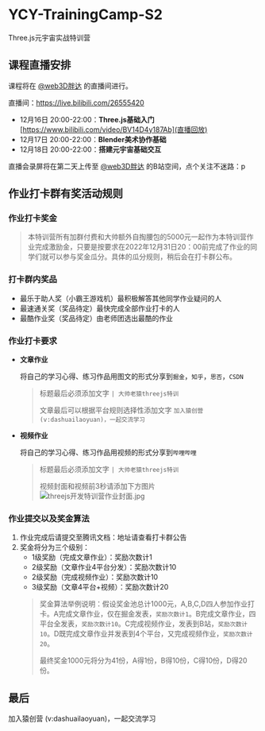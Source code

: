# YCY-TrainingCamp-S2
Three.js元宇宙实战特训营

## 课程直播安排

课程将在 [@web3D胖达](https://space.bilibili.com/352979041) 的直播间进行。

直播间：https://live.bilibili.com/26555420

- 12月16日 20:00-22:00：**Three.js基础入门**[https://www.bilibili.com/video/BV14D4y187Ab](直播回放)
- 12月17日 20:00-22:00：**Blender美术协作基础**
- 12月18日 20:00-22:00：**搭建元宇宙基础交互**

直播会录屏将在第二天上传至 [@web3D胖达](https://space.bilibili.com/352979041) 的B站空间，点个关注不迷路：p

## 作业打卡群有奖活动规则

### 作业打卡奖金

> 本特训营所有加群付费和大帅额外自掏腰包的5000元一起作为本特训营作业完成激励金，只要是按要求在2022年12月31日20：00前完成了作业的同学们就可以参与奖金瓜分。具体的瓜分规则，稍后会在打卡群公布。

### 打卡群内奖品

-   最乐于助人奖（小霸王游戏机）最积极解答其他同学作业疑问的人
-   最速通关奖（奖品待定）最快完成全部作业打卡的人
-   最酷作业奖（奖品待定）由老师团选出最酷的作业

### 作业打卡要求

- **文章作业** 
    
    将自己的学习心得、练习作品用图文的形式分享到`掘金`，`知乎`，`思否`，`CSDN`
    > 标题最后必须添加文字 `| 大帅老猿threejs特训`
    > 
    > 文章最后可以根据平台规则选择性添加文字 `加入猿创营 (v:dashuailaoyuan)，一起交流学习`
    
- **视频作业**

    将自己的学习心得、练习作品用视频的形式分享到`哔哩哔哩`
    > 标题最后必须添加文字 `| 大帅老猿threejs特训`
    > 
    > 视频封面和视频前3秒请添加下方图片
    > ![threejs开发特训营作业封面.jpg](https://p1-juejin.byteimg.com/tos-cn-i-k3u1fbpfcp/dca88cca81814d029daf41ba32259316~tplv-k3u1fbpfcp-watermark.image?)

### 作业提交以及奖金算法

1. 作业完成后请提交至腾讯文档：地址请查看打卡群公告
2. 奖金将分为三个级别：
    - 1级奖励（完成文章作业）：奖励次数计1
    - 2级奖励（文章作业4平台分发）：奖励次数计10
    - 2级奖励（完成视频作业）：奖励次数计10
    - 3级奖励（文章4平台+视频）：奖励次数计20
   > 奖金算法举例说明：假设奖金池总计1000元，A,B,C,D四人参加作业打卡。A完成文章作业，仅在掘金发表，`奖励次数计1`。B完成文章作业，四平台全发表，`奖励次数计10`。C完成视频作业，发表到B站，`奖励次数计10`。D既完成文章作业并发表到4个平台，又完成视频作业，`奖励次数计20`。
   > 
   > 最终奖金1000元将分为41份，A得1份，B得10份，C得10份，D得20份。

## 最后

加入猿创营 (v:dashuailaoyuan)，一起交流学习
